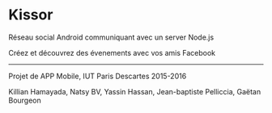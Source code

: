 # Kissor

Réseau social Android communiquant avec un server Node.js

Créez et découvrez des évenements avec vos amis Facebook 
___

Projet de APP Mobile, IUT Paris Descartes 2015-2016

  Killian Hamayada, Natsy BV, Yassin Hassan, Jean-baptiste Pelliccia, Gaëtan Bourgeon

